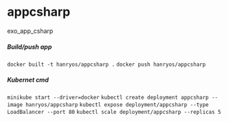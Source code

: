 # appcsharp
exo_app_csharp

##### Build/push app
``docker built -t hanryos/appcsharp .``
``docker push hanryos/appcsharp``

##### Kubernet cmd

``minikube start --driver=docker``
``kubectl create deployment appcsharp --image hanryos/appcsharp``
``kubectl expose deployment/appcsharp --type LoadBalancer --port 80``
``kubectl scale deployment/appcsharp --replicas 5``
